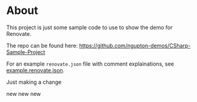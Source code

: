 # About
This project is just some sample code to use to show the demo for Renovate.

The repo can be found here: https://github.com/ngupton-demos/CSharp-Sample-Project

For an example `renovate.json` file with comment explainations, see [example.renovate.json](https://github.com/ngupton-demos/CSharp-Sample-Project/blob/main/example.renovate.json).


Just making a change

new
new
new

